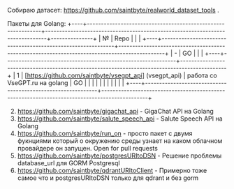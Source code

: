 Собираю датасет: https://github.com/saintbyte/realworld_dataset_tools . 

Пакеты для Golang:
+----+-------------------------------------------------------------+------------------------------------------------------------------------------+---------------+
| №  |   Repo                                                      |                                                                              |               |
+----+-------------------------------------------------------------+----------------------------------------------------------------------------------------------+
| -  |   GO                                                        |                                                                              |               |
+----+-------------------------------------------------------------+----------------------------------------------------------------------------------------------+
|  1 |  [https://github.com/saintbyte/vsegpt_api] (vsegpt_api)     |  работа со VseGPT.ru на golang                                               |  GO           |
|    |                                                             |                                                                              |               | 
|    |                                                             |                                                                              |               | 
+----+-------------------------------------------------------------+----------------------------------------------------------------------------------------------+

2. https://github.com/saintbyte/gigachat_api - GigaChat API на Golang
3. https://github.com/saintbyte/salute_speech_api - Salute Speech API на Golang
4. https://github.com/saintbyte/run_on - просто пакет с двумя фукнциями который о окружению среды узнает на каком облачном провайдере он запущен. Open for pull requests
5. https://github.com/saintbyte/postgresURItoDSN - Решение проблемы database_url для GORM Postgresql  
6. https://github.com/saintbyte/qdrantURItoClient - Примерно тоже самое что и postgresURItoDSN только для qdrant и без gorm
